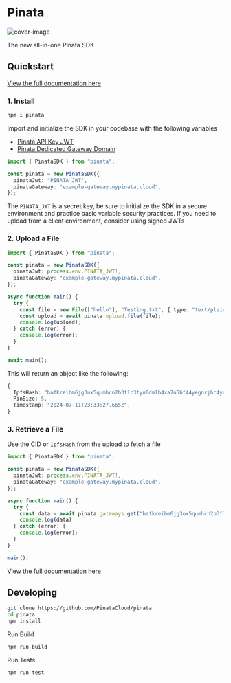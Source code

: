 # Pinata

![cover-image](https://docs.mypinata.cloud/ipfs/Qmbg1KajsrdLoBwZ8aoSMDMHrWd9EGJkun24UVXJVWYqVx?img-format=webp)

The new all-in-one Pinata SDK

## Quickstart

[View the full documentation here](https://docs.pinata.cloud/sdk-beta/getting-started)

### 1. Install

```bash
npm i pinata
```

Import and initialize the SDK in your codebase with the following variables
- [Pinata API Key JWT](https://docs.pinata.cloud/account-management/api-keys)
- [Pinata Dedicated Gateway Domain](https://docs.pinata.cloud/gateways/dedicated-ipfs-gateways)

```typescript
import { PinataSDK } from "pinata";

const pinata = new PinataSDK({
  pinataJwt: "PINATA_JWT",
  pinataGateway: "example-gateway.mypinata.cloud",
});
```

<Note>The `PINATA_JWT` is a secret key, be sure to initialize the SDK in a secure environment and practice basic variable security practices. If you need to upload from a client environment, consider using signed JWTs</Note>

### 2. Upload a File

```typescript
import { PinataSDK } from "pinata";

const pinata = new PinataSDK({
  pinataJwt: process.env.PINATA_JWT!,
  pinataGateway: "example-gateway.mypinata.cloud",
});

async function main() {
  try {
    const file = new File(["hello"], "Testing.txt", { type: "text/plain" });
    const upload = await pinata.upload.file(file);
    console.log(upload);
  } catch (error) {
    console.log(error);
  }
}

await main();
```

This will return an object like the following:

```typescript
{
  IpfsHash: "bafkreibm6jg3ux5qumhcn2b3flc3tyu6dmlb4xa7u5bf44yegnrjhc4yeq",
  PinSize: 5,
  Timestamp: "2024-07-11T23:33:27.665Z",
}
```

### 3. Retrieve a File

Use the CID or `IpfsHash` from the upload to fetch a file

```typescript
import { PinataSDK } from "pinata";

const pinata = new PinataSDK({
  pinataJwt: process.env.PINATA_JWT!,
  pinataGateway: "example-gateway.mypinata.cloud",
});

async function main() {
  try {
    const data = await pinata.gateways.get("bafkreibm6jg3ux5qumhcn2b3flc3tyu6dmlb4xa7u5bf44yegnrjhc4yeq");
    console.log(data)
  } catch (error) {
    console.log(error);
  }
}

main();
```

[View the full documentation here](https://docs.pinata.cloud/sdk-beta/getting-started)

## Developing

```bash
git clone https://github.com/PinataCloud/pinata
cd pinata
npm install
```

Run Build
```bash
npm run build
```

Run Tests
```bash
npm run test
```
